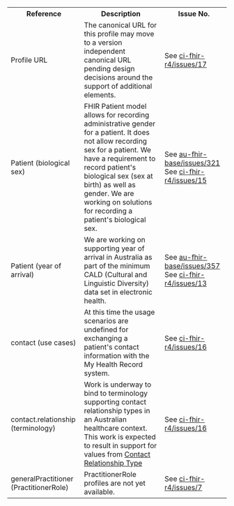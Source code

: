 <table class="list" width="100%">
<tbody>
  <tr>
    <th>Reference</th>
    <th>Description</th>
    <th>Issue No.</th>
  </tr>
  <tr>
        <td>Profile URL</td>
        <td>The canonical URL for this profile may move to a version independent canonical URL pending design decisions around the support of additional elements.</td>
        <td>See <a href="https://github.com/AuDigitalHealth/ci-fhir-r4/issues/17">ci-fhir-r4/issues/17</a></td>
  </tr>
  <tr>
        <td>Patient (biological sex)</td>
        <td>FHIR Patient model allows for recording administrative gender for a patient. It does not allow recording sex for a patient. We have a requirement to record patient's biological sex (sex at birth) as well as gender. We are working on solutions for recording a patient's biological sex.</td>
        <td>See <a href="https://github.com/hl7au/au-fhir-base/issues/321">au-fhir-base/issues/321</a> See <a href="https://github.com/AuDigitalHealth/ci-fhir-r4/issues/15">ci-fhir-r4/issues/15</a></td>
  </tr>
  <tr>
        <td>Patient (year of arrival)</td>
        <td>We are working on supporting year of arrival in Australia as part of the minimum CALD (Cultural and Linguistic Diversity) data set in electronic health.</td>
        <td>See <a href="https://github.com/hl7au/au-fhir-base/issues/357">au-fhir-base/issues/357</a> See <a href="https://github.com/AuDigitalHealth/ci-fhir-r4/issues/13">ci-fhir-r4/issues/13</a></td>
  </tr>
  <tr>
        <td>contact (use cases)</td>
        <td>At this time the usage scenarios are undefined for exchanging a patient's contact information with the My Health Record system.</td>
        <td>See <a href="https://github.com/AuDigitalHealth/ci-fhir-r4/issues/16">ci-fhir-r4/issues/16</a></td>
  </tr>
  <tr>
        <td>contact.relationship (terminology)</td>
        <td>Work is underway to bind to terminology supporting contact relationship types in an Australian healthcare context. This work is expected to result in support for values from <a href="https://healthterminologies.gov.au/fhir/ValueSet/contact-relationship-type-1">Contact Relationship Type</a></td>
        <td>See <a href="https://github.com/AuDigitalHealth/ci-fhir-r4/issues/16">ci-fhir-r4/issues/16</a></td>
  </tr>
  <tr>
        <td>generalPractitioner (PractitionerRole)</td>
        <td>PractitionerRole profiles are not yet available.</td>
        <td>See <a href="https://github.com/AuDigitalHealth/ci-fhir-r4/issues/7">ci-fhir-r4/issues/7</a></td>
  </tr>
 </tbody>
</table>
